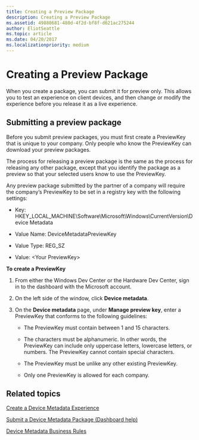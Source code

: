 ```yaml
---
title: Creating a Preview Package
description: Creating a Preview Package
ms.assetid: 49880681-480d-4f2d-bf8f-d621ac275244
author: EliotSeattle
ms.topic: article
ms.date: 04/20/2017
ms.localizationpriority: medium
---
```


# Creating a Preview Package


When you create a package, you can submit it for preview only. This allows you to test an experience on client devices, and then change or modify the experience before you release it as a live experience.

## <span id="Submitting_a_preview_package"></span><span id="submitting_a_preview_package"></span><span id="SUBMITTING_A_PREVIEW_PACKAGE"></span>Submitting a preview package


Before you submit preview packages, you must first create a PreviewKey that is unique to your company. Only people who know the PreviewKey can download your preview packages.

The process for releasing a preview package is the same as the process for releasing any other package, except that you identify the package as a preview so that your selected users know to use the PreviewKey.

Any preview package submitted by the partner of a company will require the company’s PreviewKey to be set in a registry key with the following settings:

-   Key: HKEY\_LOCAL\_MACHINE\\Software\\Microsoft\\Windows\\CurrentVersion\\Device Metadata

-   Value Name: DeviceMetadataPreviewKey

-   Value Type: REG\_SZ

-   Value: &lt;Your PreviewKey&gt;

**To create a PreviewKey**

1.  From either the Windows Dev Center or the Hardware Dev Center, sign in to the dashboard with the Microsoft account.

2.  On the left side of the window, click **Device metadata**.

3.  On the **Device metadata** page, under **Manage preview key**, enter a PreviewKey that conforms to the following guidelines:

    -   The PreviewKey must contain between 1 and 15 characters.

    -   The characters must be alphanumeric. In other words, the PreviewKey can include only uppercase letters, lowercase letters, or numbers. The PreviewKey cannot contain special characters.

    -   The PreviewKey must be unlike any other existing PreviewKey.

    -   Only one PreviewKey is allowed for each company.

## <span id="related_topics"></span>Related topics


[Create a Device Metadata Experience](https://msdn.microsoft.com/library/windows/hardware/br230794.aspx)

[Submit a Device Metadata Package (Dashboard help)](https://msdn.microsoft.com/library/windows/hardware/br230807.aspx)

[Device Metadata Business Rules](https://msdn.microsoft.com/library/windows/hardware/br230767.aspx)

 

 






